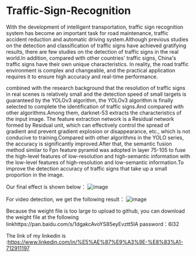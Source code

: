 # Traffic-Sign-Recognition

With the development of intelligent transportation, traffic sign recognition system has become an important task for road maintenance, traffic accident reduction and automatic driving system.Although previous studies on the detection and classification of traffic signs have achieved gratifying results, there are few studies on the detection of traffic signs in the real world.In addition, compared with other countries' traffic signs, China's traffic signs have their own unique characteristics. In reality, the road traffic environment is complex and changeable, and the practical application requires it to ensure high accuracy and real-time performance.

combined with the research background that the resolution of traffic signs in real scenes is relatively small and the detection speed of small targets is guaranteed by the YOLOv3 algorithm, the YOLOv3 algorithm is finally selected to complete the identification of traffic signs.And compared with other algorithms.Among them, darknet-53 extracts the characteristics of the input image. The feature extraction network is a Residual network formed by Residual unit, which can effectively control the spread of gradient and prevent gradient explosion or disappearance, etc., which is not conducive to training.Compared with other algorithms in the YOLO series, the accuracy is significantly improved.After that, the semantic fusion method similar to Fpn feature pyramid was adopted in layer 75-105 to fuse the high-level features of low-resolution and high-semantic information with the low-level features of high-resolution and low-semantic information.To improve the detection accuracy of traffic signs that take up a small proportion in the image.

Our final effect is shown below：
![image](https://github.com/YufeiHU-fr/Traffic-Sign-Recognition/blob/master/yolov3/detection/3.jpg)

For video detection, we get the following result：
![image](https://github.com/YufeiHU-fr/Traffic-Sign-Recognition/blob/master/yolov3/detection_video/20200203190223.png)

Because the weight file is too large to upload to github, you can download the weight file at the following linkhttps://pan.baidu.com/s/1dgakcAvoYS85eyEvztt5lA 
password：6l32

The link of my linkedin is :https://www.linkedin.com/in/%E5%AE%87%E9%A3%9E-%E8%83%A1-712911197
